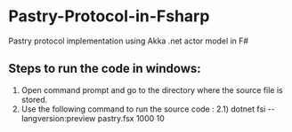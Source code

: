 # Pastry-Protocol-in-Fsharp
Pastry protocol implementation using Akka .net actor model in F# 
## Steps to run the code in windows:
1) Open command prompt and go to the directory where the source file is stored. 
2) Use the following command to run the source code : 
   2.1) dotnet fsi --langversion:preview pastry.fsx 1000 10
   <!-- pastry.fsx is the file name, 1000 is the number of actors to be created and 10 is the number of requests to performed by each actor.
    make sure .NET core SDK is installed in order to run the code -->
